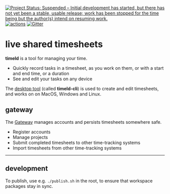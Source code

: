 [![Project Status: Suspended – Initial development has started, but there has not yet been a stable, usable release; work has been stopped for the time being but the author(s) intend on resuming work.](https://www.repostatus.org/badges/latest/suspended.svg)](https://www.repostatus.org/#suspended)
[![actions](https://github.com/m-ld/timeld/actions/workflows/node.js.yml/badge.svg)](https://github.com/m-ld/timeld/actions)
[![Gitter](https://img.shields.io/gitter/room/federatedbookkeeping/timesheets)](https://gitter.im/federatedbookkeeping/timesheets)

# live shared timesheets

**timeld** is a tool for managing your time.

- Quickly record tasks in a timesheet, as you work on them, or with a start and end time, or a duration
- See and edit your tasks on any device

The [desktop tool](https://www.npmjs.com/package/timeld-cli) (called **timeld-cli**) is used to create and edit timesheets, and works on on MacOS, Windows and Linux.

## gateway

The [Gateway](https://www.npmjs.com/package/timeld-gateway) manages accounts and persists timesheets somewhere safe.

- Register accounts
- Manage projects
- Submit completed timesheets to other time-tracking systems
- Import timesheets from other time-tracking systems

---

## development

To publish, use e.g. `./publish.sh` in the root, to ensure that workspace packages stay in sync.
